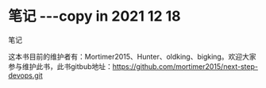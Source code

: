 # 笔记 ---copy in 2021 12 18

笔记

这本书目前的维护者有：Mortimer2015、Hunter、oldking、bigking。欢迎大家参与维护此书，此书gitbub地址：https://github.com/mortimer2015/next-step-devops.git

